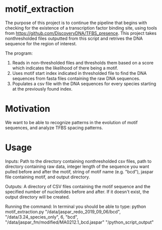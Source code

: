 # motif_extraction

The purpose of this project is to continue the pipeline that begins with checking for the existence of a transcription factor binding site, using tools from https://github.com/DiscoveryDNA/TFBS_presence. This project takes nonthresholded files outputted from this script and retrives the DNA sequence for the region of interest. 

The program:

1. Reads in non-thresholded files and thresholds them based on a score which indicates the likelihood of there being a motif.
2. Uses motif start index indicated in thresholded file to find the DNA sequences from fasta files containing the raw DNA sequences.
3. Populates a csv file with the DNA sequences for every species starting at the previously found index.


# Motivation

We want to be able to recognize patterns in the evolution of motif sequences, and analyze TFBS spacing patterns.


# Usage

Inputs: Path to the directory containing nonthresholded csv files, path to directory containing raw data, integer length of the sequence you want pulled before and after the motif, string of motif name (e.g. "bcd"), jaspar file containing motif, and output directory.

Outputs: A directory of CSV files containing the motif sequence and the specified number of nucleotides before and after. If it doesn't exist, the output directory will be created.

Running the command: In terminal you should be able to type: 
python motif_extraction.py "/data/jaspar_redo_2019_09_06/bcd", "/data/3.24_species_only", 6, "bcd", "/data/jaspar_fm/modified/MA0212.1_bcd.jaspar" "/python_script_output"
